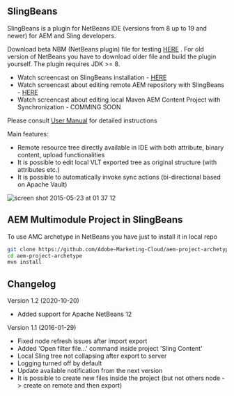 SlingBeans
----------
SlingBeans is a plugin for NetBeans IDE (versions from 8 up to 19 and newer) for AEM and Sling developers.

Download beta NBM (NetBeans plugin) file for testing [HERE](https://github.com/jkan997/SlingBeans/blob/master/dist/org-jkan997-slingbeans.nbm?raw=true) . 
For old version of NetBeans you have to download older file and build the plugin yourself. The plugin requires JDK >= 8.

* Watch screencast on SlingBeans installation - [HERE](http://youtu.be/uZPBTn3Ho7E)
* Watch screencast about editing remote AEM repository with SlingBeans - [HERE](https://youtu.be/8X9r-6w2FM4)
* Watch screencast about editing local Maven AEM Content Project with Synchronization - COMMING SOON


Please consult [User Manual](https://github.com/jkan997/SlingBeans/wiki/User-manual) for detailed instructions


Main features:
* Remote resource tree directly available in IDE with both attribute, binary content, upload functionalities
* It is possible to edit local VLT exported tree as original structure (with attributes etc.)
* It is possible to automatically invoke sync actions (bi-directional based on Apache Vault)

![screen shot 2015-05-23 at 01 37 12](https://cloud.githubusercontent.com/assets/2896358/7781298/6b6fcfea-00ec-11e5-90d2-71ea33f4464d.png)

AEM Multimodule Project in SlingBeans
----------
To use AMC archetype in NetBeans you have just to install it in local repo

```sh
git clone https://github.com/Adobe-Marketing-Cloud/aem-project-archetype.git aem-project-archetype
cd aem-project-archetype
mvn install
```


Changelog
----------
Version 1.2 (2020-10-20)
* Added support for Apache NetBeans 12

Version 1.1 (2016-01-29)
* Fixed node refresh issues after import export
* Added 'Open filter file...' command inside project 'Sling Content' 
* Local Sling tree not collapsing after export to server
* Logging turned off by default
* Update available notification from the next version
* It is possible to create new files inside the project (but not others node -> create on remote and then export)
